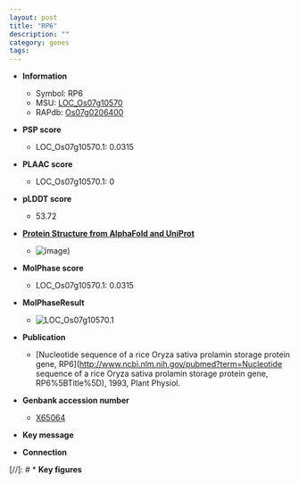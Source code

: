 ```yaml
---
layout: post
title: "RP6"
description: ""
category: genes
tags: 
---
```


* **Information**  
    + Symbol: RP6  
    + MSU: [LOC_Os07g10570](http://rice.plantbiology.msu.edu/cgi-bin/ORF_infopage.cgi?orf=LOC_Os07g10570)  
    + RAPdb: [Os07g0206400](http://rapdb.dna.affrc.go.jp/viewer/gbrowse_details/irgsp1?name=Os07g0206400)  

* **PSP score**  
    + LOC_Os07g10570.1: 0.0315 

* **PLAAC score**  
    + LOC_Os07g10570.1: 0 

* **pLDDT score**
    + 53.72

* **[Protein Structure from AlphaFold and UniProt](https://www.uniprot.org/uniprotkb/P17048/entry#structure)**
    + ![image](https://ricepsp.github.io/images/P/AF-P17048-F1.png))

* **MolPhase score**
    + LOC_Os07g10570.1: 0.0315

* **MolPhaseResult**
    + ![LOC_Os07g10570.1](https://ricepsp.github.io/pictures/LOC_Os07g/LOC_Os07g10570.1.png)

* **Publication**  
    + [Nucleotide sequence of a rice Oryza sativa prolamin storage protein gene, RP6](http://www.ncbi.nlm.nih.gov/pubmed?term=Nucleotide sequence of a rice Oryza sativa prolamin storage protein gene, RP6%5BTitle%5D), 1993, Plant Physiol.

* **Genbank accession number**  
    + [X65064](http://www.ncbi.nlm.nih.gov/nuccore/X65064)

* **Key message**  

* **Connection**  

[//]: # * **Key figures**  


